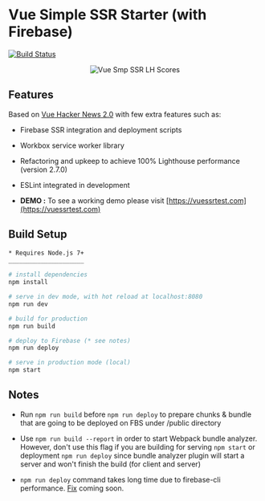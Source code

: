 # Vue Simple SSR Starter (with Firebase)

[![Build Status](https://travis-ci.org/kemalcany/vue-simple-ssr.svg?branch=master)](https://travis-ci.org/kemalcany/vue-simple-ssr)

<p align="center">
  <img src="https://github.com/kemalcany/vue-ssr-starter/blob/master/public/github/LightHouseReport-04.01.2018.jpg?raw=true" alt="Vue Smp SSR LH Scores"/>
</p>

## Features

Based on [Vue Hacker News 2.0](https://github.com/vuejs/vue-hackernews-2.0) with few extra features such as:

- Firebase SSR integration and deployment scripts

- Workbox service worker library

- Refactoring and upkeep to achieve 100% Lighthouse performance (version 2.7.0)

- ESLint integrated in development

- **DEMO :** To see a working demo please visit [https://vuessrtest.com](https://vuessrtest.com)

## Build Setup

``` bash
* Requires Node.js 7+
_____________________

# install dependencies
npm install

# serve in dev mode, with hot reload at localhost:8080
npm run dev

# build for production
npm run build

# deploy to Firebase (* see notes)
npm run deploy

# serve in production mode (local)
npm start
```

## Notes

- Run `npm run build` before `npm run deploy` to prepare chunks & bundle that are going to be deployed on FBS under /public directory

- Use `npm run build --report` in order to start Webpack bundle analyzer. However, don't use this flag if you are building for serving `npm start` or deployment `npm run deploy` since bundle analyzer plugin will start a server and won't finish the build (for client and server)

- `npm run deploy` command takes long time due to firebase-cli performance. [Fix](https://github.com/firebase/firebase-tools/pull/578) coming soon.
